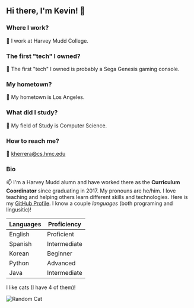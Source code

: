 ## Hi there, I'm Kevin! 👋

<!--
**kherrera1517/kherrera1517** is a ✨ _special_ ✨ repository because its `README.md` (this file) appears on your GitHub profile.
-->

### Where I work?
🔭 I work at Harvey Mudd College.

### The first "tech" I owned?
🌱 The first "tech" I owned is probably a Sega Genesis gaming console.

### My hometown?
👯 My hometown is Los Angeles.

### What did I study?
🤔 My field of Study is Computer Science.

### How to reach me?
💬 kherrera@cs.hmc.edu

### Bio
📫 I'm a Harvey Mudd alumn and have worked there as the **Curriculum Coordinator** since graduating in 2017. My pronouns are he/him. I love teaching and helping others learn different skills and technologies. Here is my [GitHub Profile](https://github.com/kherrera1517). I know a couple *languages* (both programing and lingusitic)!

| Languages | Proficiency |
| ------------- | ------------- |
| English | Proficient | 
| Spanish | Intermediate |
| Korean | Beginner |
| Python | Advanced |
| Java | Intermediate |

I like cats (I have 4 of them)!

![Random Cat](https://t4.ftcdn.net/jpg/02/66/72/41/360_F_266724172_Iy8gdKgMa7XmrhYYxLCxyhx6J7070Pr8.jpg)

<!-- 
Must use markdown elements:
    - Ordered list
    - Checkboxes
    - Unordered list
-->

